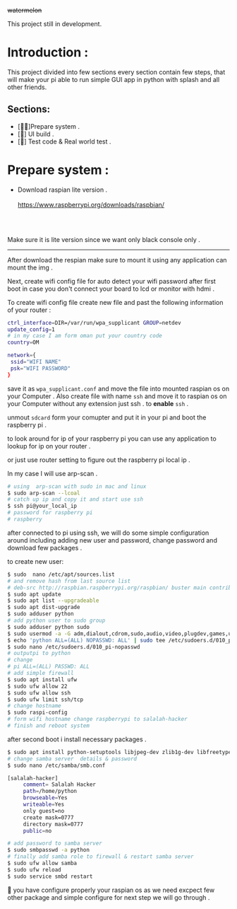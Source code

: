 ~~watermelon~~



This project still in development.

# Introduction :

This project divided into few sections every section contain few steps,
 that will make your pi able to run simple GUI app in python with splash 
 and all other friends.


## Sections:
- [👍🏻]Prepare system .
- [🤚] UI build .
- [🤚] Test code & Real world test .
  


# Prepare system :

- Download raspian lite version .<br/><br/>
https://www.raspberrypi.org/downloads/raspbian/

<br/><br/>

Make sure it is lite version since we want only black console only .

---

After download the respian make sure to mount it using
any application can mount the img .

Next, create wifi config file for auto detect your wifi password
after first boot in case you don't connect your board
to lcd or monitor with hdmi .

To create wifi config file create new file and past the
following information of your router :

```bash
ctrl_interface=DIR=/var/run/wpa_supplicant GROUP=netdev
update_config=1
# in my case I am form oman put your country code
country=OM

network={
 ssid="WIFI NAME"
 psk="WIFI PASSWORD"
}
```
save it as ```wpa_supplicant.conf``` and move the
file into mounted raspian os on your Computer .
Also create file with name ```ssh``` and move it to 
raspian os on your Computer without any extension just ssh .
to <b>enable</b> ```ssh``` .


unmout ```sdcard``` form your comupter and put it in your 
pi and boot the raspberry pi .


to look around for ip of your raspberry pi you can 
use any application to lookup for ip on your router .

or just use router setting to figure out the raspberry pi
local ip .

In my case I will use arp-scan .

```bash
# using  arp-scan with sudo in mac and linux
$ sudo arp-scan --lcoal
# catch up ip and copy it and start use ssh
$ ssh pi@your_local_ip
# password for raspberry pi 
# raspberry
```

after connected to pi using ssh, we will do some simple
configuration around including adding new user and password, change password and 
download few packages .


to create new user:

```bash
$ sudo  nano /etc/apt/sources.list
# and remove hash from last source list 
# deb-src http://raspbian.raspberrypi.org/raspbian/ buster main contrib non-free
$ sudo apt update
$ sudo apt list --upgradeable
$ sudo apt dist-upgrade 
$ sudo adduser python
# add python user to sudo group 
$ sudo adduser python sudo
$ sudo usermod -a -G adm,dialout,cdrom,sudo,audio,video,plugdev,games,users,input,netdev,gpio,i2c,spi python
$ echo 'python ALL=(ALL) NOPASSWD: ALL' | sudo tee /etc/sudoers.d/010_python-nopasswd
$ sudo nano /etc/sudoers.d/010_pi-nopasswd
# outputpi to python
# change 
# pi ALL=(ALL) PASSWD: ALL
# add simple firewall
$ sudo apt install ufw
$ sudo ufw allow 22
$ sudo ufw allow ssh
$ sudo ufw limit ssh/tcp
# change hostname 
$ sudo raspi-config
# form wifi hostname change raspberrypi to salalah-hacker
# finish and reboot system 
```

after second boot i install necessary packages .

```bash
$ sudo apt install python-setuptools libjpeg-dev zlib1g-dev libfreetype6-dev xorg openbox obconf xserver-xorg-video-fbdev python-smbus python3-smbus python-dev python3-dev python3-serial i2c-tools tk-dev python3-tk python3-pip samba samba-common-bin cmake git fbi python3-venv  -y
# change samba server  details & password
$ sudo nano /etc/samba/smb.conf
```

```bash
[salalah-hacker] 
     comment= Salalah Hacker 
     path=/home/python 
     browseable=Yes 
     writeable=Yes 
     only guest=no 
     create mask=0777 
     directory mask=0777 
     public=no
```

```bash
# add password to samba server
$ sudo smbpasswd -a python
# finally add samba role to firewall & restart samba server
$ sudo ufw allow samba
$ sudo ufw reload
$ sudo service smbd restart
```


🤝 you have configure properly your raspian os as we need excpect few
other package and simple configure for next step we will 
go through .

 
 
 




